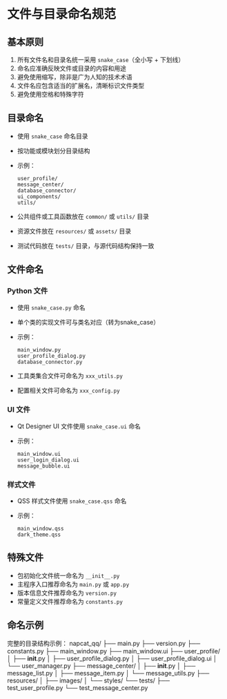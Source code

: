 # 文件与目录命名规范

## 基本原则

1. 所有文件名和目录名统一采用 `snake_case`（全小写 + 下划线）
2. 命名应准确反映文件或目录的内容和用途
3. 避免使用缩写，除非是广为人知的技术术语
4. 文件名应包含适当的扩展名，清晰标识文件类型
5. 避免使用空格和特殊字符

## 目录命名

* 使用 `snake_case` 命名目录
* 按功能或模块划分目录结构
* 示例：

  ```
  user_profile/
  message_center/
  database_connector/
  ui_components/
  utils/
  ```

* 公共组件或工具函数放在 `common/` 或 `utils/` 目录
* 资源文件放在 `resources/` 或 `assets/` 目录
* 测试代码放在 `tests/` 目录，与源代码结构保持一致

## 文件命名

### Python 文件

* 使用 `snake_case.py` 命名
* 单个类的实现文件可与类名对应（转为snake_case）
* 示例：

  ```
  main_window.py
  user_profile_dialog.py
  database_connector.py
  ```

* 工具类集合文件可命名为 `xxx_utils.py`
* 配置相关文件可命名为 `xxx_config.py`

### UI 文件

* Qt Designer UI 文件使用 `snake_case.ui` 命名
* 示例：

  ```
  main_window.ui
  user_login_dialog.ui
  message_bubble.ui
  ```

### 样式文件

* QSS 样式文件使用 `snake_case.qss` 命名
* 示例：

  ```
  main_window.qss
  dark_theme.qss
  ```

## 特殊文件

* 包初始化文件统一命名为 `__init__.py`
* 主程序入口推荐命名为 `main.py` 或 `app.py`
* 版本信息文件推荐命名为 `version.py`
* 常量定义文件推荐命名为 `constants.py`

## 命名示例

完整的目录结构示例：
napcat_qq/
├── main.py
├── version.py
├── constants.py
├── main_window.py
├── main_window.ui
├── user_profile/
│   ├── __init__.py
│   ├── user_profile_dialog.py
│   ├── user_profile_dialog.ui
│   └── user_manager.py
├── message_center/
│   ├── __init__.py
│   ├── message_list.py
│   ├── message_item.py
│   └── message_utils.py
├── resources/
│   ├── images/
│   └── styles/
└── tests/
    ├── test_user_profile.py
    └── test_message_center.py